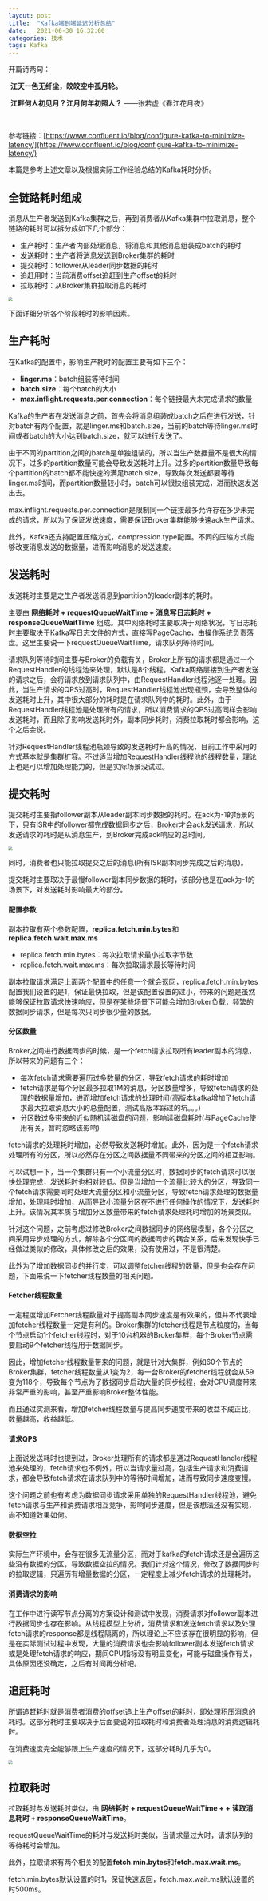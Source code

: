 ```yaml
---
layout: post
title:  "Kafka端到端延迟分析总结"
date:   2021-06-30 16:32:00
categories: 技术
tags: Kafka
---
```

开篇诗两句：

​	**江天一色无纤尘，皎皎空中孤月轮。**

​	**江畔何人初见月？江月何年初照人？**	——张若虚《春江花月夜》

<br/>

参考链接：[https://www.confluent.io/blog/configure-kafka-to-minimize-latency/](https://www.confluent.io/blog/configure-kafka-to-minimize-latency/)

本篇是参考上述文章以及根据实际工作经验总结的Kafka耗时分析。

## 全链路耗时组成

消息从生产者发送到Kafka集群之后，再到消费者从Kafka集群中拉取消息，整个链路的耗时可以拆分成如下几个部分：

- 生产耗时：生产者内部处理消息，将消息和其他消息组装成batch的耗时
- 发送耗时：生产者将消息发送到Broker集群的耗时
- 提交耗时：follower从leader同步数据的耗时
- 追赶用时：当前消费offset追赶到生产offset的耗时
- 拉取耗时：从Broker集群拉取消息的耗时

<img src="/assets/kafka/kafkaLatency01.png" style="zoom:50%" />

下面详细分析各个阶段耗时的影响因素。

## 生产耗时

在Kafka的配置中，影响生产耗时的配置主要有如下三个：

- **linger.ms**：batch组装等待时间
- **batch.size**：每个batch的大小
- **max.inflight.requests.per.connection**：每个链接最大未完成请求的数量

Kafka的生产者在发送消息之前，首先会将消息组装成batch之后在进行发送，针对batch有两个配置，就是linger.ms和batch.size，当前的batch等待linger.ms时间或者batch的大小达到batch.size，就可以进行发送了。

由于不同的partition之间的batch是单独组装的，所以当生产数据量不是很大的情况下，过多的partition数量可能会导致发送耗时上升。过多的partition数量导致每个partition的batch都不能快速的满足batch.size，导致每次发送都要等待linger.ms时间，而partition数量较小时，batch可以很快组装完成，进而快速发送出去。

max.inflight.requests.per.connection是限制同一个链接最多允许存在多少未完成的请求，所以为了保证发送速度，需要保证Broker集群能够快速ack生产请求。

此外，Kafka还支持配置压缩方式，compression.type配置。不同的压缩方式能够改变消息发送的数据量，进而影响消息的发送速度。

## 发送耗时

发送耗时主要是之生产者发送消息到partition的leader副本的耗时。

主要由 **网络耗时 + requestQueueWaitTime + 消息写日志耗时 + responseQueueWaitTime** 组成。其中网络耗时主要取决于网络状况，写日志耗时主要取决于Kafka写日志文件的方式，直接写PageCache，由操作系统负责落盘。这里主要说一下requestQueueWaitTime，请求队列等待时间。

请求队列等待时间主要与Broker的负载有关，Broker上所有的请求都是通过一个RequestHandler的线程池来处理，默认是8个线程。Kafka网络层接到生产者发送的请求之后，会将请求放到请求队列中，由RequestHandler线程池逐一处理。因此，当生产请求的QPS过高时，RequestHandler线程池出现瓶颈，会导致整体的发送耗时上升，其中很大部分的耗时是在请求队列中的耗时。此外，由于RequestHandler线程池是处理所有的请求，所以消费请求的QPS过高同样会影响发送耗时，而且除了影响发送耗时外，副本同步耗时，消费拉取耗时都会影响，这个之后会说。

针对RequestHandler线程池瓶颈导致的发送耗时升高的情况，目前工作中采用的方式基本就是集群扩容。不过适当增加RequestHandler线程池的线程数量，理论上也是可以增加处理能力的，但是实际场景没试过。

## 提交耗时

提交耗时主要指follower副本从leader副本同步数据的耗时。在ack为-1的场景的下，只有ISR中的follower都完成数据同步之后，Broker才会ack发送请求，所以发送请求的耗时是从消息生产，到Broker完成ack响应的总时间。

<img src="/assets/kafka/kafkaLatency02.png" style="zoom:50%" />

同时，消费者也只能拉取提交之后的消息(所有ISR副本同步完成之后的消息)。

提交耗时主要取决于最慢follower副本同步数据的耗时，该部分也是在ack为-1的场景下，对发送耗时影响最大的部分。

#### 配置参数

副本拉取有两个参数配置，**replica.fetch.min.bytes**和**replica.fetch.wait.max.ms**

- replica.fetch.min.bytes：每次拉取请求最小拉取字节数
- replica.fetch.wait.max.ms：每次拉取请求最长等待时间

副本拉取请求满足上面两个配置中的任意一个就会返回，replica.fetch.min.bytes配置我们设置的是1，保证最快拉取，但是该配置设置的过小，带来的问题是虽然能够保证拉取请求快速响应，但是在某些场景下可能会增加Broker负载，频繁的数据同步请求，但是每次只同步很少量的数据。

#### 分区数量

Broker之间进行数据同步的时候，是一个fetch请求拉取所有leader副本的消息，所以带来的问题有三个：

- 每次fetch请求需要遍历过多数量的分区，导致fetch请求的耗时增加
- fetch请求是每个分区最多拉取1M的消息，分区数量增多，导致fetch请求的处理的数据量增加，进而增加fetch请求的处理时间(高版本kafka增加了fetch请求最大拉取消息大小的总量配置，测试高版本踩过的坑。。。)
- 分区数过多带来的近似随机读磁盘的问题，影响读磁盘耗时(与PageCache使用有关，暂时忽略该影响)

fetch请求的处理耗时增加，必然导致发送耗时增加。此外，因为是一个fetch请求处理所有的分区，所以必然存在分区之间数据量不同带来的分区之间的相互影响。

可以试想一下，当一个集群只有一个小流量分区时，数据同步的fetch请求可以很快处理完成，发送耗时也相对较低。但是当增加一个流量比较大的分区，导致同一个fetch请求需要同时处理大流量分区和小流量分区，导致fetch请求处理的数据量增加，处理耗时增加，从而导致小流量分区在不进行任何操作的情况下，发送耗时上升。该情况其本质与增加分区数量带来的fetch请求处理耗时增加的场景类似。

针对这个问题，之前考虑过修改Broker之间数据同步的网络层模型，各个分区之间采用异步处理的方式，解除各个分区间的数据同步的耦合关系，后来发现快手已经做过类似的修改，具体修改之后的效果，没有使用过，不是很清楚。

此外为了增加数据同步的并行度，可以调整fetcher线程的数量，但是也会存在问题，下面来说一下fetcher线程数量的相关问题。

#### Fetcher线程数量

一定程度增加Fetcher线程数量对于提高副本同步速度是有效果的，但并不代表增加fetcher线程数量一定是有利的。Broker集群的fetcher线程是节点粒度的，当每个节点启动1个fetcher线程时，对于10台机器的Broker集群，每个Broker节点需要启动9个fetcher线程用于数据同步。

因此，增加fetcher线程数量带来的问题，就是针对大集群，例如60个节点的Broker集群，fetcher线程数量从1变为2，每一台Broker的fetcher线程就会从59变为118个，导致每个节点为了数据同步启动大量的同步线程，会对CPU调度带来非常严重的影响，甚至严重影响Broker整体性能。

而且通过实测来看，增加fetcher线程数量与提高同步速度带来的收益不成正比，数量越高，收益越低。

#### 请求QPS

上面说发送耗时也提到过，Broker处理所有的请求都是通过RequestHandler线程池来处理的，fetch请求也不例外，所以当请求量过高，包括生产请求和消费请求，都会导致fetch请求在请求队列中的等待时间增加，进而导致同步速度变慢。

这个问题之前也有考虑为数据同步请求采用单独的RequestHandler线程池，避免fetch请求与生产和消费请求相互竞争，影响同步速度，但是该想法还没有实现，尚不知道效果如何。

#### 数据空拉

实际生产环境中，会存在很多无流量分区，而对于kafka的fetch请求还是会遍历这些没有数据的分区，导致数据空拉的情况。我们针对这个情况，修改了数据同步时的拉取逻辑，只遍历有增量数据的分区，一定程度上减少fetch请求的处理耗时。

#### 消费请求的影响

在工作中进行读写节点分离的方案设计和测试中发现，消费请求对follower副本进行数据同步也存在影响。从线程模型上分析，消费请求和发送fetch请求以及处理fetch请求的response都是线程隔离的，所以理论上不应该存在很明显的影响，但是在实际测试过程中发现，大量的消费请求也会影响follower副本发送fetch请求或是处理fetch请求的响应，期间CPU指标没有明显变化，可能与磁盘操作有关，具体原因还没确定，之后有时间再分析吧。

## 追赶耗时

所谓追赶耗时就是消费者消费的offset追上生产offset的耗时，即处理积压消息的耗时。这部分耗时主要取决于后面要说的拉取耗时和消费者处理消息的消费逻辑耗时。

在消费速度完全能够跟上生产速度的情况下，这部分耗时几乎为0。

<img src="/assets/kafka/kafkaLatency03.png" style="zoom:50%" />

## 拉取耗时

拉取耗时与发送耗时类似，由 **网络耗时 +   requestQueueWaitTime + + 读取消息耗时 + responseQueueWaitTime**。

requestQueueWaitTime的耗时与发送耗时类似，当请求量过大时，请求队列的等待耗时会增加。

此外，拉取请求有两个相关的配置**fetch.min.bytes**和**fetch.max.wait.ms**。

fetch.min.bytes默认设置的时1，保证快速返回，fetch.max.wait.ms默认设置的时500ms。